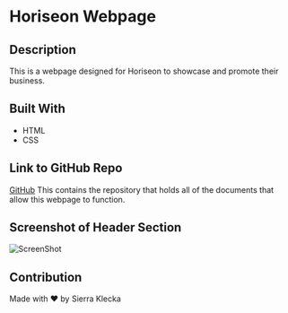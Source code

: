 # Horiseon Webpage

## Description

This is a webpage designed for Horiseon to showcase and promote their business.

## Built With
* HTML
* CSS

## Link to GitHub Repo

[GitHub](https://sklecka.github.io/horiseon_webpage/) This contains the repository that holds all of the documents that allow this webpage to function.

## Screenshot of Header Section

![ScreenShot](./assets/images/screen-shot-1.jpg)

## Contribution

Made with ❤️ by Sierra Klecka